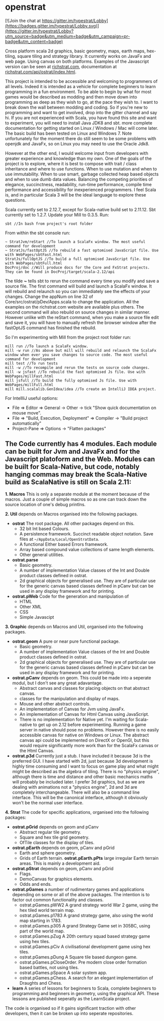 # openstrat

[![Join the chat at https://gitter.im/typestrat/Lobby](https://badges.gitter.im/typestrat/Lobby.svg)](https://gitter.im/typestrat/Lobby?utm_source=badge&utm_medium=badge&utm_campaign=pr-badge&utm_content=badge)

Cross platform scala 2d graphics, basic geometry, maps, earth maps, hex-tiling, square tiling and strategy library. It currently works on JavaFx and web page. Using canvas on both platforms. Examples of the Javascript version can be seen at [richstrat.com](https://richstrat.com), documentation at [richstrat.com/api/ostrat/index.html](https://richstrat.com/api/ostrat/index.html). 

This project is intended to be accessible and welcoming to programmers of all levels. Indeed it is intended as a vehicle for complete beginners to learn programming in a fun environment. To be able to begin by what for most games would be described as modding and then move down into programming as deep as they wish to go, at the pace they wish to. I want to break down the wall between modding and coding. So if you're new to programming and want to get involved, drop into the gitter channel and say hi. If you are not experienced with Scala, you have found this site and want to experiment, you will need to install Java JDK8 and sbt. more complete documentation for getting started on Linux / Windows / Mac will come later. The basic build has been tested on Linux and Windows 7. Note unfortunately for the moment there do still seem to be some problems with openjdk and JavaFx, so on Linux you may need to use the Oracle Jdk8.

However at the other end, I would welcome input from developers with greater experience and knowledge than my own. One of the goals of the project is to explore, where it is best to compose with trait / class inheritance and where to use functions. When to use mutation and when to use immutability. When to use smart, garbage collected heap based objects and when to use dumb data values. Balancing the competing priorities of elegance, succinctness, readability, run-time performance, compile time performance and accessibility for inexperienced programmers. I feel Scala is, and in particular Scala 3 will be the ideal language to explore these questions.

Scala currently set to 2.12.7, except for Scala-native build set to 2.11.12. Sbt currently set to 1.2.7. Update your Mill to 0.3.5. Run:

```
sbt //In bash from project's root folder
```
From within the sbt console run:
```
~ StratJvm/reStart //To launch a ScalaFx window. The most useful command for development
~ StratJs/fastOptJS //To rebuild a fast optomised JavaScript file. Use with WebPages/sbtFast.html
StratJs/fullOptJS //To build a full optomised JavaScript file. Use with WebPages/sbtFull.html
DocProj/doc //Will produce docs for the Core and FxStrat projects. They can be found in DocProj/target/scala-2.12/api
```

The tilde **~** tells sbt to rerun the command every time you modify and save a source file. The first command will build and launch a ScalaFx window. It will rebuild and relaunch so you can immediately see the effects of your changes. Change the appNum on line 32 of Core/src/ostrat/pDev/Apps.scala to change the application. All the examples on the richstrat.com website are available plus others. The second command will also rebuild on source changes in similar manner. However unlike with the reStart command, when you make a source file edit and save it, you will have to manually refresh the browser window after the fastOptJS command has finished the rebuild.

So I'm experimenting with Mill from the project root folder run:

```
mill run //To launch a ScalaFx window.
mill -w run //As above but mill will rebuild and relaunch the ScalaFx window when ever you save changes to source code. The most useful command for development
mill test //To run tests
mill -w //To recompile and rerun the tests on source code changes.
mill -w jsfast //To rebuild the fast optomised Js file. Use with WebPages/millFast.html
mill jsfull //To build the fully optomised Js file. Use with WebPages/millFull.html
mill mill.scalalib.GenIdea/idea //To create an IntelliJ IDEA project.
```
For IntellliJ useful options:
* File => Editor => General -> Other -> tick "Show quick documentation on mouse move".
* File => "Build, Execution, Deployment" => Compiler -> "Build project automatically"
* Project-Pane => Options -> "Flatten packages"

## The Code currently has 4 modules. Each module can be built for Jvm and JavaFx and for the Javascript platoform and the Web. Modules can be built for Scala-Native, but code, notably hanging commas may break the Scala-Native build as ScalaNative is still on Scala 2.11:

**1. Macros** This is only a separate module at the moment because of the macros. Just a couple of simple macros so as one can track down the source location of one's debug printlns.

**2. Util** depends on Macros organised into the following packages.
   - **ostrat** The root package. All other packages depend on this.     
     * 32 bit Int based Colours.
     * A persistence framework. Succinct readable object notation. Save files at `~/AppData/Local/OpenStratData`.
     * A functional Either based Errors framework.
     * Array based compound value collections of same length elements.
     * Other general utilities.
   - **ostrat.parse**
     * Basic  geometry.
     * A number of implementation Value classes of the Int and Double product classes defined in ostrat.
     * 2d graphical objects for generalised use. They are of particular use for the generic canvas based classes defined in pCanv but can be used in any display framework and for printing.   
   - **ostrat.pWeb** Code for the generation and manipulation of
     * HTML
     * Other XML
     * CSS
     * Simple Javascipt

**3. Graphic** depends on Macros and Util, organised into the following packages.  
   - **ostrat.geom** A pure or near pure functional package.
     * Basic  geometry.
     * A number of implementation Value classes of the Int and Double product classes defined in ostrat.
     * 2d graphical objects for generalised use. They are of particular use for the generic canvas based classes defined in pCanv but can be used in any display framework and for printing.     
   - **ostrat.pCanv** depends on geom. This could be made into a seperate modul, but I don't see any great adavantage.
     * Abstract canvas and classes for placing objects on that abstract canvas.
     * classes for the manipulation and display of maps.
     * Mouse and other abstract controls.
     * An implementation of Canvas for Jvm using JavaFx.
     * An implementation of Canvas for Html Canvas using JavaScript.
     * There is no implementation for Native yet. I'm waiting for Scala-native to get up on 2.12 before experimenting. Running a game server in native should pose no problems. However there is no easily accessible canvas for native on Windows or Linux. The abstract canvas api could be implemented on DirectX or OpenGl, but this would require significantly more work than for the ScalaFx canvas or the Html Canvas.
   - **ostrat.p3d** Currently just a stub. I have included it because 3d is the preferred GUI. I have started with 2d, just because 3d development is highly time consuming and I want to focus on game play and what might might be described as the algebra of tiling. There is no "physics engine", although there is time and distance and other basic mechanics maths will probably be included later. I prefer 3d graphics, but as we are dealing with animations not a "physics engine", 2d and 3d are completely interchangeable.  There will also be a command line interface. This will be the canonical interface, although it obviously won't be the normal user interface.

**4. Strat** The code for specific applications, organised into the following packages:   
   - **ostrat.pGrid** depends on geom and pCanv
     * Abstract regular tile geometry.
     * Square and hex tile grid geometry.
     * OfTile classes for the display of tiles.
   - **ostrat.pEarth** depends on geom, pCanv and pGrid
     * Earth and sphere geometry.
     * Grids of Earth terrain.
     **ostrat.pEarth.pPts** large irregular Earth terrain areas. This is mainly a development aid.
   - **ostrat.pStrat** depends on geom, pCanv and pGrid
     * Flags.
     * DemoCanvas for graphics elements.
     * Odds and ends.
   - **ostrat.pGames** a number of rudimentary games and applications depending on some or all of the above packages. The intention is to factor out common functionality and classes.
     * ostrat.pGames.pWW2 A grand strategy world War 2 game, using the hex tiled world terrain map. 
     * ostrat.pGames.p1783 A grand strategy game, also using the world map starting in 1783.
     * ostrat.pGames.p305 A grand Strategy Game set in 305BC, using part of the world map.
     * ostrat.pGames.pZug A 20th century squad based strategy game using hex tiles.
     * ostrat.pGames.pCiv A civilisational development game using hex tiles.
     * ostrat.pGames.pDung A Square tile based dungeon game.
     * ostrat.pGames.pCloseOrder. Pre modern close order formation based battles, not using tiles.
     * ostrat.pGames.pSpace A solar system app.
     * ostrat.pGames.pChess. A search for an elegant implementation of Draughts and Chess.
   - **learn** A series of lessons for beginners to Scala, complete beginners to programming and beginners in geometry, using the graphical API. These lessons are published seperatly as the LearnScala project.
   

The code is organised so if it gains significant traction with other developers, then it can be broken up into seperate repositories.